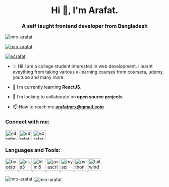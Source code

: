 <h1 align="center">Hi 👋, I'm Arafat.</h1>
<h3 align="center">A self taught frontend developer from Bangladesh</h3>

<p align="left"> <img src="https://komarev.com/ghpvc/?username=mrx-arafat&label=Profile%20views&color=0e75b6&style=flat" alt="mrx-arafat" /> </p>

<p align="left"> <a href="https://github.com/ryo-ma/github-profile-trophy"><img src="https://github-profile-trophy.vercel.app/?username=mrx-arafat" alt="mrx-arafat" /></a> </p>

<p align="left"> <a href="https://twitter.com/e4rafat" target="blank"><img src="https://img.shields.io/twitter/follow/e4rafat?logo=twitter&style=for-the-badge" alt="e4rafat" /></a> </p>

-  ✨ Hi! I am a college student interested in web development. I learnt eveything from taking various e-learning courses from coursera, udemy, youtube and many more.

- 🌱 I’m currently learning **ReactJS.**

- 👯 I’m looking to collaborate on **open source projects**

- 📫 How to reach me **arafatmrx@gmail.com**

<h3 align="left">Connect with me:</h3>
<p align="left">
<a href="https://twitter.com/e4rafat" target="blank"><img align="center" src="https://cdn.jsdelivr.net/npm/simple-icons@3.0.1/icons/twitter.svg" alt="e4rafat" height="30" width="40" /></a>
<a href="https://linkedin.com/in/e4rafat" target="blank"><img align="center" src="https://cdn.jsdelivr.net/npm/simple-icons@3.0.1/icons/linkedin.svg" alt="e4rafat" height="30" width="40" /></a>
<a href="https://instagram.com/e4rafat" target="blank"><img align="center" src="https://cdn.jsdelivr.net/npm/simple-icons@3.0.1/icons/instagram.svg" alt="e4rafat" height="30" width="40" /></a>
</p>

<h3 align="left">Languages and Tools:</h3>
<p align="left"> <a href="https://getbootstrap.com" target="_blank"> <img src="https://devicons.github.io/devicon/devicon.git/icons/bootstrap/bootstrap-plain.svg" alt="bootstrap" width="40" height="40"/> </a> <a href="https://www.w3schools.com/css/" target="_blank"> <img src="https://devicons.github.io/devicon/devicon.git/icons/css3/css3-original-wordmark.svg" alt="css3" width="40" height="40"/> </a> <a href="https://www.w3.org/html/" target="_blank"> <img src="https://devicons.github.io/devicon/devicon.git/icons/html5/html5-original-wordmark.svg" alt="html5" width="40" height="40"/> </a> <a href="https://developer.mozilla.org/en-US/docs/Web/JavaScript" target="_blank"> <img src="https://devicons.github.io/devicon/devicon.git/icons/javascript/javascript-original.svg" alt="javascript" width="40" height="40"/> </a> <a href="https://www.mysql.com/" target="_blank"> <img src="https://devicons.github.io/devicon/devicon.git/icons/mysql/mysql-original-wordmark.svg" alt="mysql" width="40" height="40"/> </a> <a href="https://www.python.org" target="_blank"> <img src="https://devicons.github.io/devicon/devicon.git/icons/python/python-original.svg" alt="python" width="40" height="40"/> </a> <a href="https://tailwindcss.com/" target="_blank"> <img src="https://www.vectorlogo.zone/logos/tailwindcss/tailwindcss-icon.svg" alt="tailwind" width="40" height="40"/> </a> </p>

<p ><img align="left"  src="https://github-readme-stats.vercel.app/api/top-langs?username=mrx-arafat&show_icons=true&locale=en&layout=compact" alt="mrx-arafat" /></p>

<p>&nbsp;<img align="center" src="https://github-readme-stats.vercel.app/api?username=mrx-arafat&show_icons=true&locale=en" alt="mrx-arafat" /></p>
